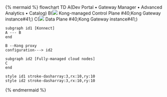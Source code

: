 <!--vale off -->
{% mermaid %} 
flowchart TD
    A(Dev Portal &bull; Gateway Manager &bull; Advanced Analytics &bull; Catalog)
    B(<img src="/assets/icons/gateway.svg" style="max-height:20px"> Kong-managed Control Plane #40;Kong Gateway instance#41;)
    C(<img src="/assets/icons/gateway.svg" style="max-height:20px"> Data Plane #40;Kong Gateway instance#41;)

    subgraph id1 [Konnect]
    A --- B
    end

    B --Kong proxy 
    configuration---> id2

    subgraph id2 [Fully-managed cloud nodes]
    C
    end

    style id1 stroke-dasharray:3,rx:10,ry:10
    style id2 stroke-dasharray:3,rx:10,ry:10
{% endmermaid %}
<!-- vale on-->
